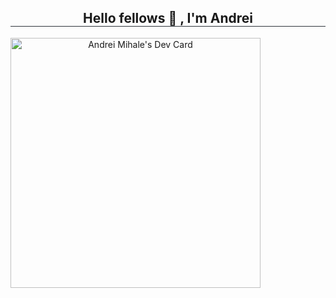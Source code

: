 <h2 align="center" style="border-bottom: 1px solid #30363d; width: 100%"> Hello fellows 👋 , I'm Andrei</h2>

<a href="https://app.daily.dev/alexmihale" align="center"><img src="https://api.daily.dev/devcards/d4fb7c5dc05f463fa66f7848e7226dee.png?r=plr" align="center" width="400" alt="Andrei Mihale's Dev Card" /></a>
